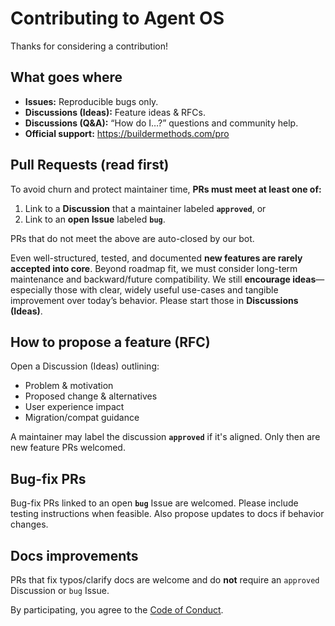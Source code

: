 # Contributing to Agent OS

Thanks for considering a contribution!

## What goes where
- **Issues:** Reproducible bugs only.
- **Discussions (Ideas):** Feature ideas & RFCs.
- **Discussions (Q&A):** “How do I…?” questions and community help.
- **Official support:** https://buildermethods.com/pro

## Pull Requests (read first)
To avoid churn and protect maintainer time, **PRs must meet at least one of:**
1) Link to a **Discussion** that a maintainer labeled **`approved`**, or  
2) Link to an **open Issue** labeled **`bug`**.

PRs that do not meet the above are auto-closed by our bot.

Even well-structured, tested, and documented **new features are rarely accepted into core**. Beyond roadmap fit, we must consider long-term maintenance and backward/future compatibility. We still **encourage ideas**—especially those with clear, widely useful use-cases and tangible improvement over today’s behavior. Please start those in **Discussions (Ideas)**.

## How to propose a feature (RFC)
Open a Discussion (Ideas) outlining:
- Problem & motivation
- Proposed change & alternatives
- User experience impact
- Migration/compat guidance
  
A maintainer may label the discussion **`approved`** if it's aligned. Only then are new feature PRs welcomed.

## Bug-fix PRs
Bug-fix PRs linked to an open **`bug`** Issue are welcomed. Please include testing instructions when feasible.  Also propose updates to docs if behavior changes.

## Docs improvements
PRs that fix typos/clarify docs are welcome and do **not** require an `approved` Discussion or `bug` Issue.

By participating, you agree to the [Code of Conduct](./CODE_OF_CONDUCT.md).

